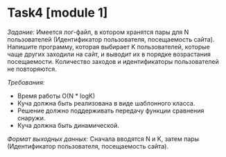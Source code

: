 # Task4 [module 1]
*Задание:*
Имеется лог-файл, в котором хранятся пары для N пользователей (Идентификатор пользователя, посещаемость сайта).
Напишите программу, которая выбирает K пользователей, которые чаще других заходили на сайт, и выводит их в порядке возрастания посещаемости. Количество заходов и идентификаторы пользователей не повторяются.

*Требования:*
- Время работы O(N * logK)
- Куча должна быть реализована в виде шаблонного класса.
- Решение должно поддерживать передачу функции сравнения снаружи.
- Куча должна быть динамической.

*Формат выходных данных:*
Сначала вводятся N и K, затем пары (Идентификатор пользователя, посещаемость сайта).